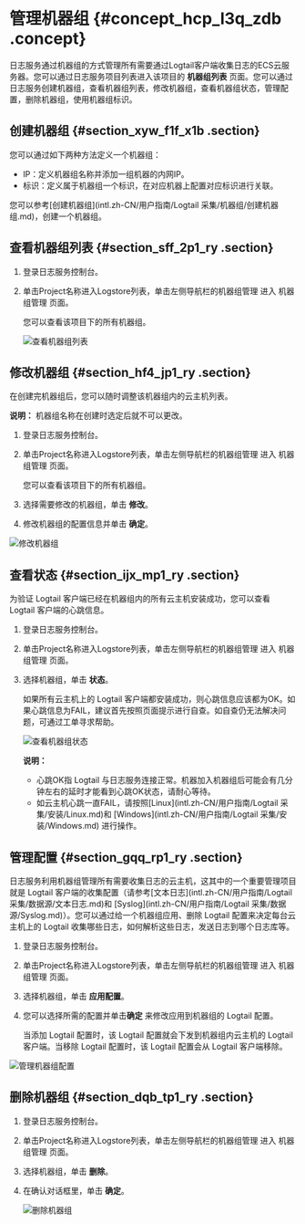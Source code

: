 # 管理机器组 {#concept_hcp_l3q_zdb .concept}

日志服务通过机器组的方式管理所有需要通过Logtail客户端收集日志的ECS云服务器。您可以通过日志服务项目列表进入该项目的 **机器组列表** 页面。您可以通过日志服务创建机器组，查看机器组列表，修改机器组，查看机器组状态，管理配置，删除机器组，使用机器组标识。

## 创建机器组 {#section_xyw_f1f_x1b .section}

您可以通过如下两种方法定义一个机器组：

-   IP：定义机器组名称并添加一组机器的内网IP。
-   标识：定义属于机器组一个标识，在对应机器上配置对应标识进行关联。

您可以参考[创建机器组](intl.zh-CN/用户指南/Logtail 采集/机器组/创建机器组.md)，创建一个机器组。

## 查看机器组列表 {#section_sff_2p1_ry .section}

1.  登录日志服务控制台。
2.  单击Project名称进入Logstore列表，单击左侧导航栏的机器组管理 进入 机器组管理 页面。

    您可以查看该项目下的所有机器组。

    ![](http://static-aliyun-doc.oss-cn-hangzhou.aliyuncs.com/assets/img/13079/5264_zh-CN.png "查看机器组列表")


## 修改机器组 {#section_hf4_jp1_ry .section}

在创建完机器组后，您可以随时调整该机器组内的云主机列表。

**说明：** 机器组名称在创建时选定后就不可以更改。

1.  登录日志服务控制台。
2.  单击Project名称进入Logstore列表，单击左侧导航栏的机器组管理 进入 机器组管理 页面。

    您可以查看该项目下的所有机器组。

3.  选择需要修改的机器组，单击 **修改**。
4.  修改机器组的配置信息并单击 **确定**。

![](http://static-aliyun-doc.oss-cn-hangzhou.aliyuncs.com/assets/img/13079/5265_zh-CN.png "修改机器组")

## 查看状态 {#section_ijx_mp1_ry .section}

为验证 Logtail 客户端已经在机器组内的所有云主机安装成功，您可以查看 Logtail 客户端的心跳信息。

1.  登录日志服务控制台。
2.  单击Project名称进入Logstore列表，单击左侧导航栏的机器组管理 进入 机器组管理 页面。
3.  选择机器组，单击 **状态**。

    如果所有云主机上的 Logtail 客户端都安装成功，则心跳信息应该都为OK。如果心跳信息为FAIL，建议首先按照页面提示进行自查。如自查仍无法解决问题，可通过工单寻求帮助。

    ![](http://static-aliyun-doc.oss-cn-hangzhou.aliyuncs.com/assets/img/13079/5266_zh-CN.png "查看机器组状态")

    **说明：** 

    -   心跳OK指 Logtail 与日志服务连接正常。机器加入机器组后可能会有几分钟左右的延时才能看到心跳OK状态，请耐心等待。
    -   如云主机心跳一直FAIL，请按照[Linux](intl.zh-CN/用户指南/Logtail 采集/安装/Linux.md)和 [Windows](intl.zh-CN/用户指南/Logtail 采集/安装/Windows.md) 进行操作。

## 管理配置 {#section_gqq_rp1_ry .section}

日志服务利用机器组管理所有需要收集日志的云主机，这其中的一个重要管理项目就是 Logtail 客户端的收集配置（请参考[文本日志](intl.zh-CN/用户指南/Logtail 采集/数据源/文本日志.md)和 [Syslog](intl.zh-CN/用户指南/Logtail 采集/数据源/Syslog.md)）。您可以通过给一个机器组应用、删除 Logtail 配置来决定每台云主机上的 Logtail 收集哪些日志，如何解析这些日志，发送日志到哪个日志库等。

1.  登录日志服务控制台。
2.  单击Project名称进入Logstore列表，单击左侧导航栏的机器组管理 进入 机器组管理 页面。
3.  选择机器组，单击 **应用配置**。
4.  您可以选择所需的配置并单击**确定** 来修改应用到机器组的 Logtail 配置。

    当添加 Logtail 配置时，该 Logtail 配置就会下发到机器组内云主机的 Logtail 客户端。当移除 Logtail 配置时，该 Logtail 配置会从 Logtail 客户端移除。


![](http://static-aliyun-doc.oss-cn-hangzhou.aliyuncs.com/assets/img/13079/5267_zh-CN.png "管理机器组配置")

## 删除机器组 {#section_dqb_tp1_ry .section}

1.  登录日志服务控制台。
2.  单击Project名称进入Logstore列表，单击左侧导航栏的机器组管理 进入 机器组管理 页面。
3.  选择机器组，单击 **删除**。
4.  在确认对话框里，单击 **确定**。

    ![](http://static-aliyun-doc.oss-cn-hangzhou.aliyuncs.com/assets/img/13079/5268_zh-CN.png "删除机器组")


